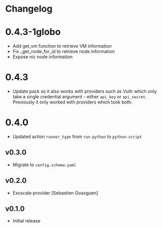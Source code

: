 # Changelog

# 0.4.3-1globo

- Add get_vm function to retrieve VM information
- Fix _get_node_for_id to retrieve node information
- Expose nic node information

# 0.4.3

- Update pack so it also works with providers such as Vultr which only take a single credential
  argument - either ``api_key`` or ``api_secret``. Previously it only worked with providers which
  took both.

# 0.4.0

- Updated action `runner_type` from `run-python` to `python-script`

## v0.3.0

* Migrate to `config.schema.yaml`

## v0.2.0

* Exoscale provider
  [Sebastien Goasguen]

## v0.1.0

* Initial release
